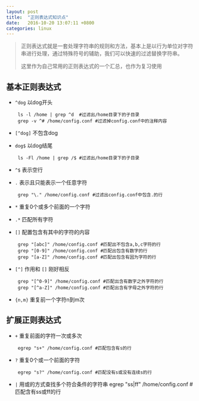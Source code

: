```yaml
---
layout: post
title:	"正则表达式知识点"
date:	2016-10-20 13:07:11 +0800
categories:	linux
---
```


> 正则表达式就是一套处理字符串的规则和方法，基本上是以行为单位对字符串进行处理，通过特殊符号的辅助，我们可以快速的过滤替换字符串。
> 
> 这里作为自己常用的正则表达式的一个汇总，也作为复习使用

## 基本正则表达式

 * `^dog` 以dog开头
 
		ls -l /home | grep ^d  #过滤出/home目录下的子目录
		grep -v ^# /home/config.conf #过滤掉config.conf中的注释内容
 * `[^dog]` 不包含dog
 * `dog$` 以dog结尾

		ls -Fl /home | grep /$ #过滤出/home目录下的子目录
 * `^$` 表示空行
 * `.` 表示且只能表示一个任意字符
 
		grep "\." /home/config.conf #过滤出config.conf中包含.的行
 * `*` 重复0个或多个前面的一个字符
 * `.*` 匹配所有字符
 * `[]` 配置包含有其中的字符的内容

		grep "[abc]" /home/config.conf #匹配出不包含a,b,c字符的行
		grep "[0-9]" /home/config.conf #匹配出包含有数字的行
		grep "[a-Z]" /home/config.conf #匹配出包含有因为字符的行
 * `[^]` 作用和 `[]` 刚好相反
		
		grep "[^0-9]" /home/config.conf #匹配出含有数字之外字符的行
		grep "[^a-Z]" /home/config.conf #匹配出含有字母之外字符的行
 * `{n,m}` 重复前一个字符n到m次

## 扩展正则表达式

 * `+` 重复前面的字符一次或多次
 
		egrep "s+" /home/config.conf #匹配包含有s的行
 * `?` 重复0个或一个前面的字符

		egrep "s?" /home/config.conf #匹配没有s或没有连续s的行
 * `|` 用或的方式查找多个符合条件的字符串
		egrep "ss|ff" /home/config.conf #匹配含有ss或ff的行
 

		

		
		